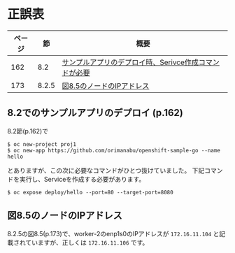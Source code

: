 # 正誤表

|ページ|節|概要|
|---|---|---|
|162|8.2|[サンプルアプリのデプロイ時、Serivce作成コマンドが必要](https://github.com/team-ohc-jp-place/openshift-tettei-nyumon/blob/main/Errata.md#82%E3%81%A7%E3%81%AE%E3%82%B5%E3%83%B3%E3%83%97%E3%83%AB%E3%82%A2%E3%83%97%E3%83%AA%E3%81%AE%E3%83%87%E3%83%97%E3%83%AD%E3%82%A4-p162)|
|173|8.2.5|[図8.5のノードのIPアドレス](https://github.com/team-ohc-jp-place/openshift-tettei-nyumon/blob/main/Errata.md#82%E3%81%A7%E3%81%AE%E3%82%B5%E3%83%B3%E3%83%97%E3%83%AB%E3%82%A2%E3%83%97%E3%83%AA%E3%81%AE%E3%83%87%E3%83%97%E3%83%AD%E3%82%A4-p162)|

## 8.2でのサンプルアプリのデプロイ (p.162)

8.2節(p.162)で

```
$ oc new-project proj1
$ oc new-app https://github.com/orimanabu/openshift-sample-go --name hello
```

とありますが、この次に必要なコマンドがひとつ抜けていました。
下記コマンドを実行し、Serviceを作成する必要があります。

```
$ oc expose deploy/hello --port=80 --target-port=8080
```

## 図8.5のノードのIPアドレス

8.2.5の図8.5(p.173)で、worker-2のenp1s0のIPアドレスが `172.16.11.104` と記載されていますが、正しくは `172.16.11.106` です。
